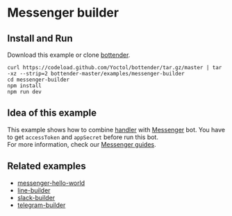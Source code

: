 # Messenger builder

## Install and Run

Download this example or clone [bottender](https://github.com/Yoctol/bottender).

```
curl https://codeload.github.com/Yoctol/bottender/tar.gz/master | tar -xz --strip=2 bottender-master/examples/messenger-builder
cd messenger-builder
npm install
npm run dev
```

## Idea of this example

This example shows how to combine [handler](https://yoctol.github.io/bottender-docs/docs/APIReference-Handler) with [Messenger](https://www.messenger.com/) bot. You have to get `accessToken` and `appSecret` before run this bot.  
For more information, check our [Messenger guides](https://yoctol.github.io/bottender-docs/docs/Platforms-Messenger).  

## Related examples

- [messenger-hello-world](../messenger-hello-world)
- [line-builder](../line-builder)
- [slack-builder](../slack-builder)
- [telegram-builder](../telegram-builder)
